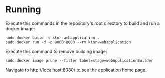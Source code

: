 # Running
Execute this commands in the repository's root directory to build and run a docker image:
```
sudo docker build -t ktor-webapplication .
sudo docker run -d -p 8080:8080 --rm ktor-webapplication
```

Execute this command to remove building image:
```
sudo docker image prune --filter label=stage=webApplicationBuilder
```

Navigate to http://localhost:8080/ to see the application home page.